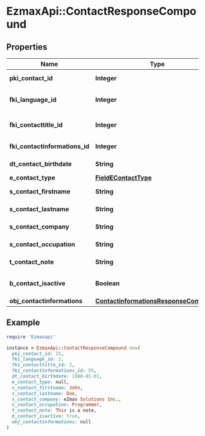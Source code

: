 # EzmaxApi::ContactResponseCompound

## Properties

| Name | Type | Description | Notes |
| ---- | ---- | ----------- | ----- |
| **pki_contact_id** | **Integer** | The unique ID of the Contact |  |
| **fki_language_id** | **Integer** | The unique ID of the Language.  Valid values:  |Value|Description| |-|-| |1|French| |2|English| |  |
| **fki_contacttitle_id** | **Integer** | The unique ID of the Contacttitle.  Valid values:  |Value|Description| |-|-| |1|Ms.| |2|Mr.| |4|(Blank)| |5|Me (For Notaries)| |  |
| **fki_contactinformations_id** | **Integer** | The unique ID of the Contactinformations |  |
| **dt_contact_birthdate** | **String** | The Birth Date of the contact | [optional] |
| **e_contact_type** | [**FieldEContactType**](FieldEContactType.md) |  |  |
| **s_contact_firstname** | **String** | The First name of the contact |  |
| **s_contact_lastname** | **String** | The Last name of the contact |  |
| **s_contact_company** | **String** | The Company name of the contact | [optional] |
| **s_contact_occupation** | **String** | The occupation of the Contact | [optional] |
| **t_contact_note** | **String** | The note of the Contact | [optional] |
| **b_contact_isactive** | **Boolean** | Whether the contact is active or not |  |
| **obj_contactinformations** | [**ContactinformationsResponseCompound**](ContactinformationsResponseCompound.md) |  |  |

## Example

```ruby
require 'Ezmaxapi'

instance = EzmaxApi::ContactResponseCompound.new(
  pki_contact_id: 21,
  fki_language_id: 2,
  fki_contacttitle_id: 2,
  fki_contactinformations_id: 55,
  dt_contact_birthdate: 1980-01-01,
  e_contact_type: null,
  s_contact_firstname: John,
  s_contact_lastname: Doe,
  s_contact_company: eZmax Solutions Inc.,
  s_contact_occupation: Programmer,
  t_contact_note: This is a note,
  b_contact_isactive: true,
  obj_contactinformations: null
)
```

